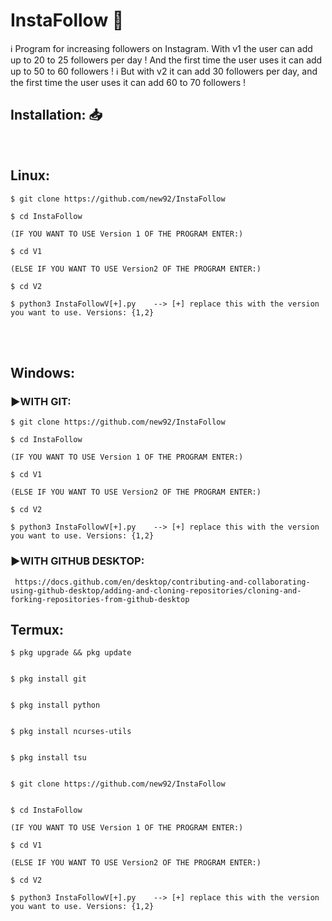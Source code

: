 <h1>InstaFollow 🤖</h1>
ℹ️ Program for increasing followers on Instagram. With v1 the user can add up to 20 to 25 followers per day ! And the first time the user uses it can add up to 50 to 60 followers !
ℹ️ But with v2 it can add 30 followers per day, and the first time the user uses it can add 60 to 70 followers !

<br>

<h2>Installation: 📥</h2>

<br>

## Linux: 


    $ git clone https://github.com/new92/InstaFollow

    $ cd InstaFollow
    
    (IF YOU WANT TO USE Version 1 OF THE PROGRAM ENTER:)
    
    $ cd V1
    
    (ELSE IF YOU WANT TO USE Version2 OF THE PROGRAM ENTER:)
    
    $ cd V2

    $ python3 InstaFollowV[+].py    --> [+] replace this with the version you want to use. Versions: {1,2}

<br>
<br>

## Windows:


<h3>▶️WITH GIT:</h3> 

    $ git clone https://github.com/new92/InstaFollow

    $ cd InstaFollow
    
    (IF YOU WANT TO USE Version 1 OF THE PROGRAM ENTER:)
    
    $ cd V1
    
    (ELSE IF YOU WANT TO USE Version2 OF THE PROGRAM ENTER:)
    
    $ cd V2

    $ python3 InstaFollowV[+].py    --> [+] replace this with the version you want to use. Versions: {1,2}
    
<h3>▶️WITH GITHUB DESKTOP:</h3>  

     https://docs.github.com/en/desktop/contributing-and-collaborating-using-github-desktop/adding-and-cloning-repositories/cloning-and-forking-repositories-from-github-desktop

## Termux:


    $ pkg upgrade && pkg update


    $ pkg install git


    $ pkg install python
    
    
    $ pkg install ncurses-utils
    
    
    $ pkg install tsu


    $ git clone https://github.com/new92/InstaFollow


    $ cd InstaFollow
    
    (IF YOU WANT TO USE Version 1 OF THE PROGRAM ENTER:)
    
    $ cd V1
    
    (ELSE IF YOU WANT TO USE Version2 OF THE PROGRAM ENTER:)
    
    $ cd V2

    $ python3 InstaFollowV[+].py    --> [+] replace this with the version you want to use. Versions: {1,2}






